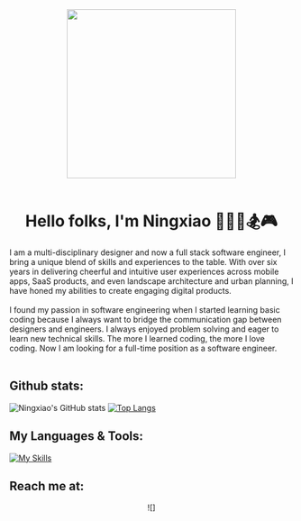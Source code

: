 <div align="center">
 <img src="https://media.tenor.com/LSDeBe2JAfoAAAAC/cat-coding.gif" width="300" >
 <br></br>
  <h1>Hello folks, I'm Ningxiao 👨‍💻🏀🏂🎮</h1>  
 </div>
 <div align="left">
I am a multi-disciplinary designer and now a full stack software engineer, I bring a unique blend of skills and experiences to the table. With over six years in delivering cheerful and intuitive user experiences across mobile apps, SaaS products, and even landscape architecture and urban planning, I have honed my abilities to create engaging digital products.
<br/>
<br/>
I found my passion in software engineering when I started learning basic coding because I always want to bridge the communication gap between designers and engineers. I always enjoyed problem solving and eager to learn new technical skills. The more I learned coding, the more I love coding. Now I am looking for a full-time position as a software engineer.
<br/>
<br/>
  
<div align="left">
 
## Github stats:
 
![Ningxiao's GitHub stats](https://github-readme-stats.vercel.app/api?username=kevinismcao&theme=solarized-light&show_icons=true)
[![Top Langs](https://github-readme-stats.vercel.app/api/top-langs/?username=kevinismcao&theme=solarized-light&layout=compact)](https://github.com/anuraghazra/github-readme-stats)

## My Languages & Tools:
 
[![My Skills](https://skillicons.dev/icons?i=ruby,git,github,js,nodejs,rails,react,redux,express,postgres,mongodb,html,css,figma,aws,heroku)](https://skillicons.dev)

[scene]: https://scene-app.herokuapp.com/
[linkedin]: https://www.linkedin.com/in/eduardobacsierra/
[venturecamp]: https://venture-camp.herokuapp.com/
 
## Reach me at:
  <div align="center">
    ![] 
  </div>
</div>
<!--
**kevinismcao/kevinismcao** is a ✨ _special_ ✨ repository because its `README.md` (this file) appears on your GitHub profile.

Here are some ideas to get you started:

- 🔭 I’m currently working on ...
- 🌱 I’m currently learning ...
- 👯 I’m looking to collaborate on ...
- 🤔 I’m looking for help with ...
- 💬 Ask me about ...
- 📫 How to reach me: ...
- 😄 Pronouns: ...
- ⚡ Fun fact: ...
-->
 
